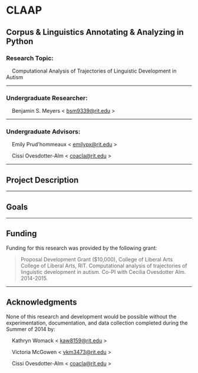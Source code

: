 # CLAAP
## Corpus & Linguistics Annotating & Analyzing in Python

### Research Topic:
&nbsp;&nbsp;&nbsp;&nbsp;Computational Analysis of Trajectories of Linguistic Development in Autism

- - - -
### Undergraduate Researcher:
&nbsp;&nbsp;&nbsp;&nbsp;Benjamin S. Meyers < <bsm9339@rit.edu> >

- - - -
### Undergraduate Advisors:

&nbsp;&nbsp;&nbsp;&nbsp;Emily Prud'hommeaux < <emilypx@rit.edu> >

&nbsp;&nbsp;&nbsp;&nbsp;Cissi Ovesdotter-Alm < <coacla@rit.edu> >

- - - -
## Project Description

- - - -
## Goals

- - - -
## Funding
Funding for this research was provided by the following grant:

> Proposal Development Grant ($10,000), College of Liberal Arts College of Liberal Arts, RIT. Computational analysis of trajectories of linguistic development in autism. Co-PI with Cecilia Ovesdotter Alm. 2014-2015.

- - - -
## Acknowledgments
None of this research and development would be possible without the experimentation, documentation, and data collection completed during the Summer of 2014 by:

&nbsp;&nbsp;&nbsp;&nbsp;Kathryn Womack < <kaw8159@rit.edu> >

&nbsp;&nbsp;&nbsp;&nbsp;Victoria McGowen < <vkm3473@rit.edu> >

&nbsp;&nbsp;&nbsp;&nbsp;Cissi Ovesdotter-Alm < <coacla@rit.edu> >
